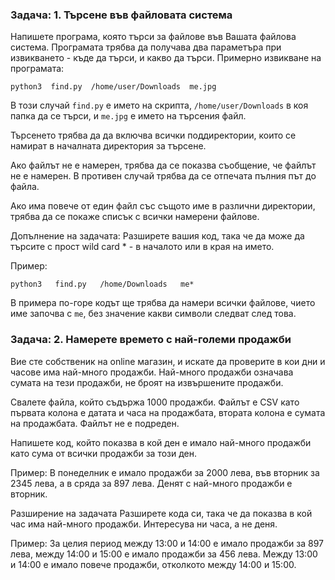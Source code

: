 ### Задача: 1. Търсене във файловата система

Напишете програма, която търси за файлове във Вашата файлова система. Програмата трябва да получава два параметъра при извикването - къде да търси, и какво да търси. Примерно извикване на програмата:
```
python3  find.py  /home/user/Downloads  me.jpg
```
В този случай ```find.py``` е името на скрипта, ```/home/user/Downloads``` в коя папка да се търси, и ```me.jpg``` е името на търсения файл.

Търсенето трябва да да включва всички поддиректории, които се намират в началната директория за търсене.

Ако файлът не е намерен, трябва да се показва съобщение, че файлът не е намерен. В противен случай трябва да се отпечата пълния път до файла.

Ако има повече от един файл със същото име в различни директории, трябва да се покаже списък с всички намерени файлове.

Допълнение на задачата: Разширете вашия код, така че да може да търсите с прост wild card * - в началото или в края на името.

Пример:
```
python3   find.py   /home/Downloads   me*
```
В примера по-горе кодът ще трябва да намери всички файлове, чието име започва с ```me```, без значение какви символи следват след това.

### Задача: 2. Намерете времето с най-големи продажби

Вие сте собственик на online магазин, и искате да проверите в кои дни и часове има най-много продажби. Най-много продажби означава сумата на тези продажби, не броят на извършените продажби.

Свалете файла, който съдържа 1000 продажби. Файлът е CSV като първата колона е датата и часа на продажбата, втората колона е сумата на продажбата. Файлът не е подреден.

Напишете код, който показва в кой ден е имало най-много продажби като сума от всички продажби за този ден.

Пример: В понеделник е имало продажби за 2000 лева, във вторник за 2345 лева, а в сряда за 897 лева. Денят с най-много продажби е вторник.

Разширение на задачата
Разширете кода си, така че да показва в кой час има най-много продажби. Интересува ни часа, а не деня.

Пример: За целия период между 13:00 и 14:00 е имало продажби за 897 лева, между 14:00 и 15:00 е имало продажби за 456 лева. Между 13:00 и 14:00 е имало повече продажби, отколкото между 14:00 и 15:00.